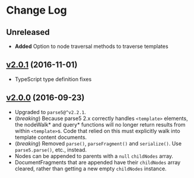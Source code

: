 # Change Log

## Unreleased

- **Added** Option to node traversal methods to traverse templates

## [v2.0.1](https://github.com/PolymerLabs/dom5/tree/v2.0.1) (2016-11-01)
- TypeScript type definition fixes

## [v2.0.0](https://github.com/PolymerLabs/dom5/tree/v2.0.0) (2016-09-23)
- Upgraded to `parse5@^v2.2.1`.
- (*breaking*) Because parse5 2.x correctly handles `<template>` elements,
  the nodeWalk* and query* functions will no longer return results from within
  `<template>`s. Code that relied on this must explicitly walk into template
  content documents.
- (*breaking*) Removed `parse()`, `parseFragment()` and `serialize()`. Use
  `parse5.parse()`, etc., instead.
- Nodes can be appended to parents with a `null` `childNodes` array.
- DocumentFragments that are appended have their `childNodes` array cleared,
  rather than getting a new empty `childNodes` instance.
